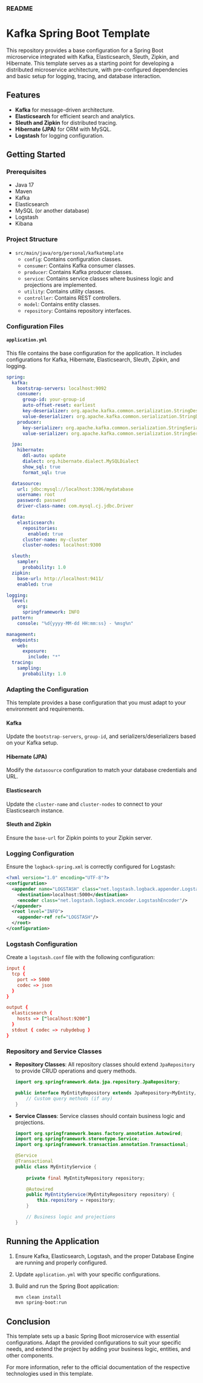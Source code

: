### README

# Kafka Spring Boot Template

This repository provides a base configuration for a Spring Boot microservice integrated with Kafka, Elasticsearch, Sleuth, Zipkin, and Hibernate. This template serves as a starting point for developing a distributed microservice architecture, with pre-configured dependencies and basic setup for logging, tracing, and database interaction.

## Features

- **Kafka** for message-driven architecture.
- **Elasticsearch** for efficient search and analytics.
- **Sleuth and Zipkin** for distributed tracing.
- **Hibernate (JPA)** for ORM with MySQL.
- **Logstash** for logging configuration.

## Getting Started

### Prerequisites

- Java 17
- Maven
- Kafka
- Elasticsearch
- MySQL (or another database)
- Logstash
- Kibana

### Project Structure

- `src/main/java/org/personal/kafkatemplate`
  - `config`: Contains configuration classes.
  - `consumer`: Contains Kafka consumer classes.
  - `producer`: Contains Kafka producer classes.
  - `service`: Contains service classes where business logic and projections are implemented.
  - `utility`: Contains utility classes.
  - `controller`: Contains REST controllers.
  - `model`: Contains entity classes.
  - `repository`: Contains repository interfaces.

### Configuration Files

#### `application.yml`

This file contains the base configuration for the application. It includes configurations for Kafka, Hibernate, Elasticsearch, Sleuth, Zipkin, and logging.

```yaml
spring:
  kafka:
    bootstrap-servers: localhost:9092
    consumer:
      group-id: your-group-id
      auto-offset-reset: earliest
      key-deserializer: org.apache.kafka.common.serialization.StringDeserializer
      value-deserializer: org.apache.kafka.common.serialization.StringDeserializer
    producer:
      key-serializer: org.apache.kafka.common.serialization.StringSerializer
      value-serializer: org.apache.kafka.common.serialization.StringSerializer

  jpa:
    hibernate:
      ddl-auto: update
      dialect: org.hibernate.dialect.MySQLDialect
      show_sql: true
      format_sql: true

  datasource:
    url: jdbc:mysql://localhost:3306/mydatabase
    username: root
    password: password
    driver-class-name: com.mysql.cj.jdbc.Driver

  data:
    elasticsearch:
      repositories:
        enabled: true
      cluster-name: my-cluster
      cluster-nodes: localhost:9300

  sleuth:
    sampler:
      probability: 1.0
  zipkin:
    base-url: http://localhost:9411/
    enabled: true

logging:
  level:
    org:
      springframework: INFO
  pattern:
    console: "%d{yyyy-MM-dd HH:mm:ss} - %msg%n"

management:
  endpoints:
    web:
      exposure:
        include: "*"
  tracing:
    sampling:
      probability: 1.0
```

### Adapting the Configuration

This template provides a base configuration that you must adapt to your environment and requirements.

#### Kafka

Update the `bootstrap-servers`, `group-id`, and serializers/deserializers based on your Kafka setup.

#### Hibernate (JPA)

Modify the `datasource` configuration to match your database credentials and URL.

#### Elasticsearch

Update the `cluster-name` and `cluster-nodes` to connect to your Elasticsearch instance.

#### Sleuth and Zipkin

Ensure the `base-url` for Zipkin points to your Zipkin server.

### Logging Configuration

Ensure the `logback-spring.xml` is correctly configured for Logstash:

```xml
<?xml version="1.0" encoding="UTF-8"?>
<configuration>
  <appender name="LOGSTASH" class="net.logstash.logback.appender.LogstashTcpSocketAppender">
    <destination>localhost:5000</destination>
    <encoder class="net.logstash.logback.encoder.LogstashEncoder"/>
  </appender>
  <root level="INFO">
    <appender-ref ref="LOGSTASH"/>
  </root>
</configuration>
```

### Logstash Configuration

Create a `logstash.conf` file with the following configuration:

```conf
input {
  tcp {
    port => 5000
    codec => json
  }
}

output {
  elasticsearch {
    hosts => ["localhost:9200"]
  }
  stdout { codec => rubydebug }
}
```

### Repository and Service Classes

- **Repository Classes**: All repository classes should extend `JpaRepository` to provide CRUD operations and query methods.

  ```java
  import org.springframework.data.jpa.repository.JpaRepository;

  public interface MyEntityRepository extends JpaRepository<MyEntity, Long> {
      // Custom query methods (if any)
  }
  ```

- **Service Classes**: Service classes should contain business logic and projections.

  ```java
  import org.springframework.beans.factory.annotation.Autowired;
  import org.springframework.stereotype.Service;
  import org.springframework.transaction.annotation.Transactional;

  @Service
  @Transactional
  public class MyEntityService {
      
      private final MyEntityRepository repository;

      @Autowired
      public MyEntityService(MyEntityRepository repository) {
          this.repository = repository;
      }

      // Business logic and projections
  }
  ```

## Running the Application

1. Ensure Kafka, Elasticsearch, Logstash, and the proper Database Engine are running and properly configured.
2. Update `application.yml` with your specific configurations.
3. Build and run the Spring Boot application:

   ```sh
   mvn clean install
   mvn spring-boot:run
   ```

## Conclusion

This template sets up a basic Spring Boot microservice with essential configurations. Adapt the provided configurations to suit your specific needs, and extend the project by adding your business logic, entities, and other components.

For more information, refer to the official documentation of the respective technologies used in this template.
